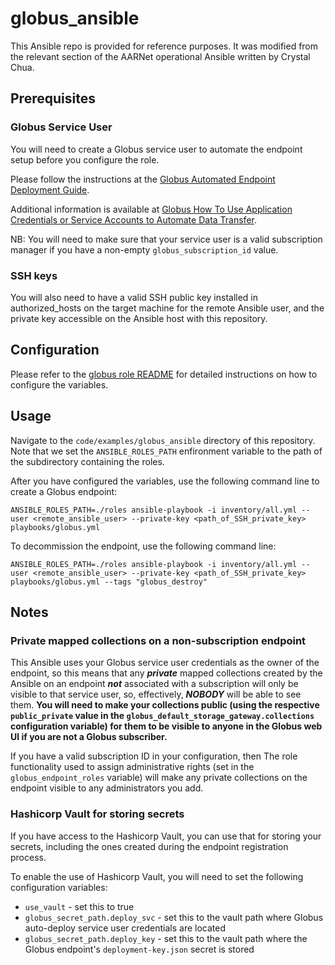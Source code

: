 # globus_ansible

This Ansible repo is provided for reference purposes. It was modified from the relevant section of the AARNet operational Ansible written by Crystal Chua.

## Prerequisites

### Globus Service User
You will need to create a Globus service user to automate the endpoint setup before you configure the role.

Please follow the instructions at the [Globus Automated Endpoint Deployment Guide](https://docs.globus.org/globus-connect-server/v5.4/automated-deployment/#register_for_service_credentials).

Additional information is available at [Globus How To Use Application Credentials or Service Accounts to Automate Data Transfer](https://docs.globus.org/guides/recipes/automate-with-service-account/).

NB: You will need to make sure that your service user is a valid subscription manager if you have a non-empty `globus_subscription_id` value.

### SSH keys
You will also need to have a valid SSH public key installed in authorized_hosts on the target machine for the remote Ansible user, and the private key accessible on the Ansible host with this repository.

## Configuration

Please refer to the [globus role README](./roles/globus/README.md) for detailed instructions on how to configure the variables.

## Usage

Navigate to the `code/examples/globus_ansible` directory of this repository. Note that we set the `ANSIBLE_ROLES_PATH` enfironment variable to the path of the subdirectory containing the roles.

After you have configured the variables, use the following command line to create a Globus endpoint:

```ANSIBLE_ROLES_PATH=./roles ansible-playbook -i inventory/all.yml --user <remote_ansible_user> --private-key <path_of_SSH_private_key> playbooks/globus.yml```

To decommission the endpoint, use the following command line:

```ANSIBLE_ROLES_PATH=./roles ansible-playbook -i inventory/all.yml --user <remote_ansible_user> --private-key <path_of_SSH_private_key> playbooks/globus.yml --tags "globus_destroy"```

## Notes

### Private mapped collections on a non-subscription endpoint
This Ansible uses your Globus service user credentials as the owner of the endpoint, so this means that any ___private___ mapped collections created by the Ansible on an endpoint ___not___ associated with a subscription will only be visible to that service user, so, effectively, ___NOBODY___ will be able to see them. __You will need to make your collections public (using the respective `public_private` value in the `globus_default_storage_gateway.collections` configuration variable) for them to be visible to anyone in the Globus web UI if you are not a Globus subscriber.__

If you have a valid subscription ID in your configuration, then The role functionality used to assign administrative rights (set in the `globus_endpoint_roles` variable) will make any private collections on the endpoint visible to any administrators you add.

### Hashicorp Vault for storing secrets
If you have access to the Hashicorp Vault, you can use that for storing your secrets, including the ones created during the endpoint registration process.

To enable the use of Hashicorp Vault, you will need to set the following configuration variables:
- `use_vault` - set this to true
- `globus_secret_path.deploy_svc` - set this to the vault path where Globus auto-deploy service user credentials are located
- `globus_secret_path.deploy_key` - set this to the vault path where the Globus endpoint's `deployment-key.json` secret is stored